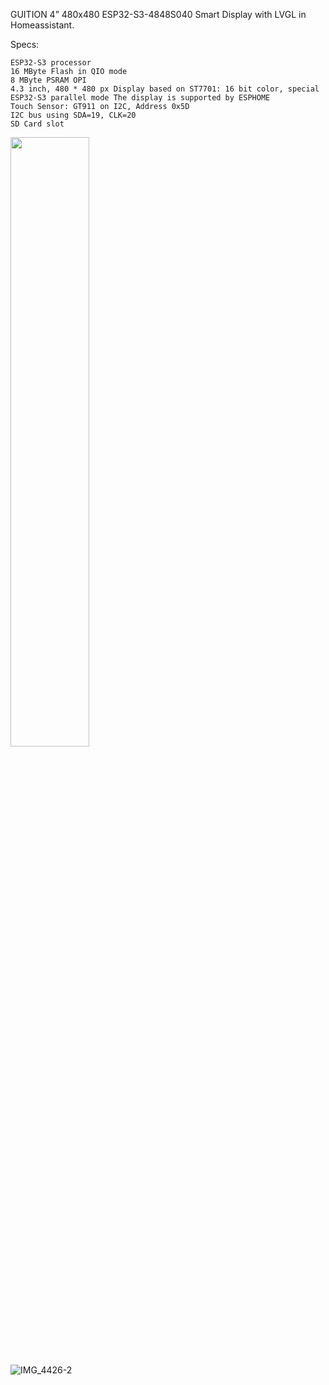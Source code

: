 GUITION 4” 480x480 ESP32-S3-4848S040 Smart Display with LVGL in Homeassistant.

Specs:

    ESP32-S3 processor
    16 MByte Flash in QIO mode
    8 MByte PSRAM OPI
    4.3 inch, 480 * 480 px Display based on ST7701: 16 bit color, special ESP32-S3 parallel mode The display is supported by ESPHOME
    Touch Sensor: GT911 on I2C, Address 0x5D
    I2C bus using SDA=19, CLK=20
    SD Card slot


<img src="https://github.com/user-attachments/assets/f335d61a-1fad-4f84-9e24-6448e894e426" width=50% height=50%>



![IMG_4426-2](https://github.com/user-attachments/assets/dd7223e6-2a2b-4c40-9e65-479c8c10cb86)
